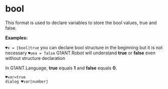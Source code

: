 # bool

This format is used to declare variables to store the bool values, true and false.

**Examples:**

`♥x = ⟦bool⟧true` you can declare bool structure in the beginning but it is not necessary
`♥uea = false` G1ANT.Robot will understand **true** or **false** even without structure declaration

In G1ANT.Language, **true** equals **1** and **false** equals **0**.

```G1ANT
♥var=true
dialog ♥var⟦number⟧
```
